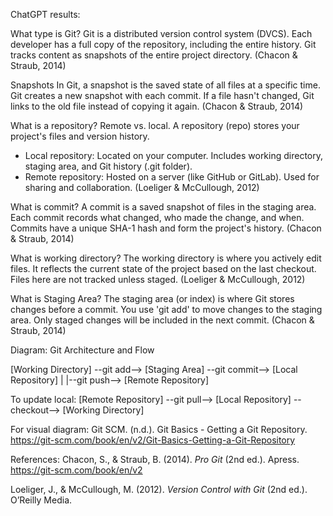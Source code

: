 ChatGPT results:

What type is Git?
Git is a distributed version control system (DVCS). 
Each developer has a full copy of the repository, including the entire history.
Git tracks content as snapshots of the entire project directory.
(Chacon & Straub, 2014)

Snapshots
In Git, a snapshot is the saved state of all files at a specific time.
Git creates a new snapshot with each commit. If a file hasn't changed, 
Git links to the old file instead of copying it again.
(Chacon & Straub, 2014)

What is a repository? Remote vs. local.
A repository (repo) stores your project's files and version history.
- Local repository: Located on your computer. Includes working directory, 
  staging area, and Git history (.git folder).
- Remote repository: Hosted on a server (like GitHub or GitLab). 
  Used for sharing and collaboration.
(Loeliger & McCullough, 2012)

What is commit?
A commit is a saved snapshot of files in the staging area.
Each commit records what changed, who made the change, and when.
Commits have a unique SHA-1 hash and form the project's history.
(Chacon & Straub, 2014)

What is working directory?
The working directory is where you actively edit files.
It reflects the current state of the project based on the last checkout.
Files here are not tracked unless staged.
(Loeliger & McCullough, 2012)

What is Staging Area?
The staging area (or index) is where Git stores changes before a commit.
You use 'git add' to move changes to the staging area.
Only staged changes will be included in the next commit.
(Chacon & Straub, 2014)

Diagram: Git Architecture and Flow

[Working Directory] --git add--> [Staging Area] --git commit--> [Local Repository]
                                                  |
                                                  |--git push--> [Remote Repository]

To update local:
[Remote Repository] --git pull--> [Local Repository] --checkout--> [Working Directory]

For visual diagram:
Git SCM. (n.d.). Git Basics - Getting a Git Repository.
https://git-scm.com/book/en/v2/Git-Basics-Getting-a-Git-Repository

References:
Chacon, S., & Straub, B. (2014). *Pro Git* (2nd ed.). Apress. https://git-scm.com/book/en/v2

Loeliger, J., & McCullough, M. (2012). *Version Control with Git* (2nd ed.). O’Reilly Media.